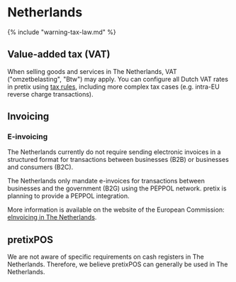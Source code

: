 # Netherlands

{% include "warning-tax-law.md" %}

## Value-added tax (VAT)

When selling goods and services in The Netherlands, VAT ("omzetbelasting", "Btw") may apply.
You can configure all Dutch VAT rates in pretix using [tax rules](../../guides/taxes.md), including more complex tax cases (e.g. intra-EU reverse charge transactions).

## Invoicing

### E-invoicing

The Netherlands currently do not require sending electronic invoices in a structured format for transactions between businesses (B2B) or businesses and consumers (B2C).

The Netherlands only mandate e-invoices for transactions between businesses and the government (B2G) using the PEPPOL network.
pretix is planning to provide a PEPPOL integration.

More information is available on the website of the European Commission: [eInvoicing in The Netherlands](https://ec.europa.eu/digital-building-blocks/sites/display/DIGITAL/eInvoicing+in+The+Netherlands).

## pretixPOS

We are not aware of specific requirements on cash registers in The Netherlands.
Therefore, we believe pretixPOS can generally be used in The Netherlands.